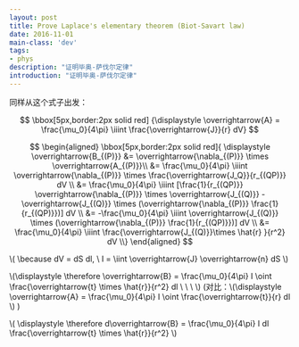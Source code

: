 ```yaml
---
layout: post
title: Prove Laplace's elementary theorem (Biot-Savart law)
date: 2016-11-01
main-class: 'dev'
tags:
- phys
description: "证明毕奥-萨伐尔定律"
introduction: "证明毕奥-萨伐尔定律"
---
```

同样从这个式子出发：

$$ \bbox[5px,border:2px solid red]
{\displaystyle \overrightarrow{A} = \frac{\mu_0}{4\pi} \iiint \frac{\overrightarrow{J}}{r} dV}
$$

$$ \begin{aligned}
\bbox[5px,border:2px solid red]{
\displaystyle
\overrightarrow{B_{(P)}} &= \overrightarrow{\nabla_{(P)}} \times \overrightarrow{A_{(P)}}\\ 
&= \frac{\mu_0}{4\pi} \iiint \overrightarrow{\nabla_{(P)}} \times \frac{\overrightarrow{J_Q}}{r_{(QP)}} dV \\
&= \frac{\mu_0}{4\pi} \iiint 
[\frac{1}{r_{(QP)}} \overrightarrow{\nabla_{(P)}} \times \overrightarrow{J_{(Q)}} 
-\overrightarrow{J_{(Q)}} \times (\overrightarrow{\nabla_{(P)}} \frac{1}{r_{(QP)}})] dV \\
&= -\frac{\mu_0}{4\pi} \iiint \overrightarrow{J_{(Q)}} \times (\overrightarrow{\nabla_{(P)}} \frac{1}{r_{(QP)}})] dV \\
&= \frac{\mu_0}{4\pi} \iiint \frac{\overrightarrow{J_{(Q)}}\times \hat{r} }{r^2} dV \\}
\end{aligned} $$


\\(
\because dV = dS dl, \ I = \iint \overrightarrow{J} \overrightarrow{n} dS
\\)

\\(\displaystyle
\therefore \overrightarrow{B} = \frac{\mu_0}{4\pi} I \oint \frac{\overrightarrow{t} \times \hat{r}}{r^2} dl \ \ \ 
\\)
(对比：\\(\displaystyle
\overrightarrow{A} = \frac{\mu_0}{4\pi} I \oint \frac{\overrightarrow{t}}{r} dl
\\)
)

\\( \displaystyle
\therefore d\overrightarrow{B} = \frac{\mu_0}{4\pi} I dl \frac{\overrightarrow{t} \times \hat{r}}{r^2} 
\\)





